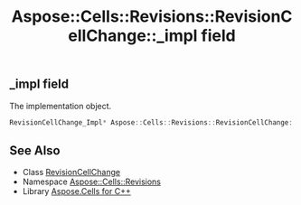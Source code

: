 ﻿---
title: Aspose::Cells::Revisions::RevisionCellChange::_impl field
linktitle: _impl
second_title: Aspose.Cells for C++ API Reference
description: 'Aspose::Cells::Revisions::RevisionCellChange::_impl field. The implementation object in C++.'
type: docs
weight: 1600
url: /cpp/aspose.cells.revisions/revisioncellchange/_impl/
---
## _impl field


The implementation object.

```cpp
RevisionCellChange_Impl* Aspose::Cells::Revisions::RevisionCellChange::_impl
```

## See Also

* Class [RevisionCellChange](../)
* Namespace [Aspose::Cells::Revisions](../../)
* Library [Aspose.Cells for C++](../../../)
